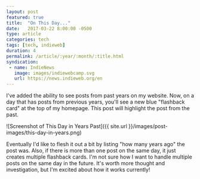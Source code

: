 ```yaml
---
layout: post
featured: true
title:  "On This Day..."
date:   2017-03-22 8:00:00 -0500
type: article
categories: tech
tags: [tech, indieweb]
duration: 4
permalink: /article/:year/:month/:title.html
syndication:
 - name: IndieNews
   image: images/indiewebcamp.svg
   url: https://news.indieweb.org/en
---
```

I've added the ability to see posts from past years on my website. Now, on a day that has posts from previous years, you'll see a new blue "flashback card" at the top of my homepage. This post will highlight the post from the past.

![Screenshot of This Day in Years Past]({{ site.url }}/images/post-images/this-day-in-years.png)

Eventually I'd like to flesh it out a bit by listing "how many years ago" the post was. Also, if there is more than one post on the same day, it just creates multiple flashback cards. I'm not sure how I want to handle multiple posts on the same day in the future. It's worth more thought and investigation, but I'm excited about how it works currently!